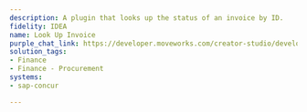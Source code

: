 ```yaml
---
description: A plugin that looks up the status of an invoice by ID.
fidelity: IDEA
name: Look Up Invoice
purple_chat_link: https://developer.moveworks.com/creator-studio/developer-tools/purple-chat/?conversation=%7B%22startTimestamp%22%3A%2211%3A43%2BAM%22%2C%22messages%22%3A%5B%7B%22role%22%3A%22user%22%2C%22parts%22%3A%5B%7B%22richText%22%3A%22What%27s+the+status+of+invoice+number+789012+in+SAP+Concur%3F%22%7D%5D%7D%2C%7B%22role%22%3A%22assistant%22%2C%22parts%22%3A%5B%7B%22reasoningSteps%22%3A%5B%7B%22status%22%3A%22success%22%2C%22richText%22%3A%22Searches+SAP+Concur+for+invoice+789012%22%7D%5D%7D%2C%7B%22richText%22%3A%22%3Cp%3EHere+are+the+details+for+Invoice+789012%3A%3C%2Fp%3E%22%7D%2C%7B%22richText%22%3A%22%3Cb%3E%3Cp%3EInvoice+Details+for+%23789012%3Cbr%3E%3C%2Fp%3E%3C%2Fb%3E%3Cbr%3E%3Cp%3E%3Cb%3EVendor+Name%3A+%3C%2Fb%3EWidget+Co%3Cbr%3E%3Cb%3EInvoice+Amount%3A+%3C%2Fb%3E%241%2C200%3Cbr%3E%3Cb%3EStatus%3A+%3C%2Fb%3EPending+Approval%3Cbr%3E%3C%2Fp%3E%22%7D%2C%7B%22buttons%22%3A%5B%7B%22style%22%3A%22filled%22%2C%22buttonText%22%3A%22View+More%22%7D%2C%7B%22style%22%3A%22outlined%22%2C%22buttonText%22%3A%22Lookup+Another%22%7D%2C%7B%22style%22%3A%22outlined%22%2C%22buttonText%22%3A%22Cancel%22%7D%5D%7D%5D%7D%5D%7D
solution_tags:
- Finance
- Finance - Procurement
systems:
- sap-concur

---
```

